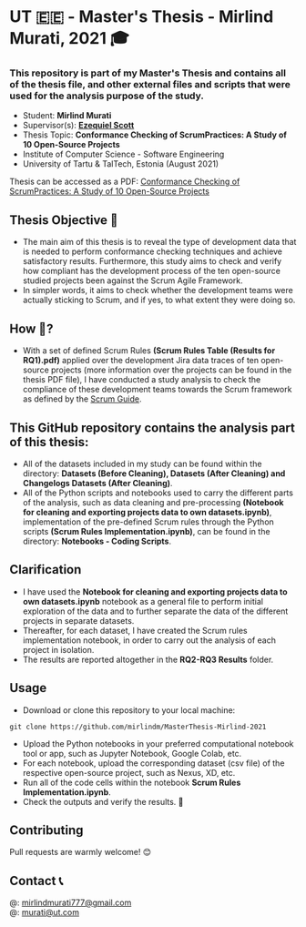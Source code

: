 # **UT 🇪🇪 - Master's Thesis - Mirlind Murati, 2021 🎓**

### This repository is part of my Master's Thesis and contains all of the thesis file, and other external files and scripts that were used for the analysis purpose of the study.

- Student: **Mirlind Murati**
- Supervisor(s): **[Ezequiel Scott](https://ezequielscott.github.io/)**
- Thesis Topic: **Conformance Checking of ScrumPractices: A Study of 10 Open-Source Projects**
- Institute of Computer Science - Software Engineering
- University of Tartu & TalTech, Estonia (August 2021)


Thesis can be accessed as a PDF: [Conformance Checking of ScrumPractices: A Study of 10 Open-Source Projects](https://github.com/mirlindm/MasterThesis-Mirlind-2021)

## Thesis Objective 🎯
- The main aim of this thesis is to reveal the type of development data that is needed to perform conformance checking techniques and achieve satisfactory results. Furthermore, this study aims to check and verify how compliant has the development process of the ten open-source studied projects been against the Scrum Agile Framework. 
- In simpler words, it aims to check whether the development teams were actually sticking to Scrum, and if yes, to what extent they were doing so.

## How 🤔? 
- With a set of defined Scrum Rules **(Scrum Rules Table (Results for RQ1).pdf)** applied over the development Jira data traces of ten open-source projects (more information over the projects can be found in the thesis PDF file), I have conducted a study analysis to check the compliance of these development teams towards the Scrum framework as defined by the [Scrum Guide](https://www.scrum.org/resources/scrum-guide).


## This GitHub repository contains the analysis part of this thesis:
- All of the datasets included in my study can be found within the directory: **Datasets (Before Cleaning), Datasets (After Cleaning) and Changelogs Datasets (After Cleaning)**.
- All of the Python scripts and notebooks used to carry the different parts of the analysis, such as data cleaning and pre-processing **(Notebook for cleaning and exporting projects data to own datasets.ipynb)**, implementation of the pre-defined Scrum rules through the Python scripts **(Scrum Rules Implementation.ipynb)**, can be found in the directory: **Notebooks - Coding Scripts**.

## Clarification
- I have used the **Notebook for cleaning and exporting projects data to own datasets.ipynb** notebook as a general file to perform initial exploration of the data and to further separate the data of the different projects in separate datasets. 
- Thereafter, for each dataset, I have created the Scrum rules implementation notebook, in order to carry out the analysis of each project in isolation.
- The results are reported altogether in the **RQ2-RQ3 Results** folder.

## Usage
- Download or clone this repository to your local machine: 
```
git clone https://github.com/mirlindm/MasterThesis-Mirlind-2021
``` 
- Upload the Python notebooks in your preferred computational notebook tool or app, such as Jupyter Notebook, Google Colab, etc.
- For each notebook, upload the corresponding dataset (csv file) of the respective open-source project, such as Nexus, XD, etc.
- Run all of the code cells within the notebook **Scrum Rules Implementation.ipynb**.
- Check the outputs and verify the results. 🥳


## Contributing
Pull requests are warmly welcome! 😊 


## Contact  📞
@: mirlindmurati777@gmail.com <br/>
@: murati@ut.com
